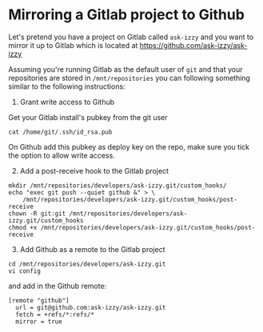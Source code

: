 # Mirroring a Gitlab project to Github


Let's pretend you have a project on Gitlab called `ask-izzy` and you want to mirror it up to Gitlab which is located at <https://github.com/ask-izzy/ask-izzy>

Assuming you're running Gitlab as the default user of `git` and that your repositories are stored in `/mnt/repositories` you can following something similar to the following instructions:

1. Grant write access to Github

Get your Gitlab install's pubkey from the git user

```shell
cat /home/git/.ssh/id_rsa.pub
```

On Github add this pubkey as deploy key on the repo, make sure you tick the option to allow write access.

2. Add a post-receive hook to the Gitlab project

```shell
mkdir /mnt/repositories/developers/ask-izzy.git/custom_hooks/
echo "exec git push --quiet github &" > \
    /mnt/repositories/developers/ask-izzy.git/custom_hooks/post-receive
chown -R git:git /mnt/repositories/developers/ask-izzy.git/custom_hooks
chmod +x /mnt/repositories/developers/ask-izzy.git/custom_hooks/post-receive
```

3. Add Github as a remote to the Gitlab project

```shell
cd /mnt/repositories/developers/ask-izzy.git
vi config
```

and add in the Github remote:

```shell
[remote "github"]
  url = git@github.com:ask-izzy/ask-izzy.git
  fetch = +refs/*:refs/*
  mirror = true
```

